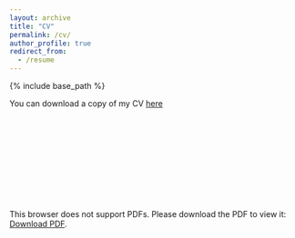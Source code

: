 ```yaml
---
layout: archive
title: "CV"
permalink: /cv/
author_profile: true
redirect_from:
  - /resume
---
```


{% include base_path %}

You can download a copy of my CV [here]('http://academicpages.github.io/files/cv.pdf')

<object data='http://academicpages.github.io/files/cv.pdf' type="application/pdf" width="700px" height="700px">
    <embed src='http://academicpages.github.io/files/CV.pdf'>
        <p>This browser does not support PDFs. Please download the PDF to view it: <a href='http://academicpages.github.io/files/cv.pdf'>Download PDF</a>.</p>
    </embed>
</object>

